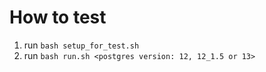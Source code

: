 # How to test

1. run `bash setup_for_test.sh`
2. run `bash run.sh <postgres version: 12, 12_1.5 or 13>`
